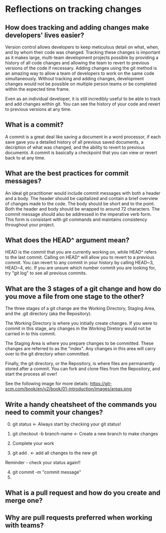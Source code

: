 # Reflections on tracking changes

## How does tracking and adding changes make developers' lives easier?

Version control allows developers to keep meticulous detail on what, when, and by whom their code was changed. Tracking these changes is important as it makes large, multi-team development projects possible by providing a history of all code changes and allowing the team to revert to previous versions of the code if necessary. Adding changes using the git method is an amazing way to allow a team of developers to work on the same code simultaneously. Without tracking and adding changes, development changes would not be possible on multiple person teams or be completed within the expected time frame.

Even as an individual developer, it is still incredibly useful to be able to track and add changes within git. You can see the history of your code and revert to previous versions at any time.

## What is a commit?

A commit is a great deal like saving a document in a word processor, if each save gave you a detailed history of all previous saved documents, a decription of what was changed, and the ability to revert to previous documents. A commit is basically a checkpoint that you can view or revert back to at any time.

## What are the best practices for commit messages?

An ideal git practitioner would include commit messages with both a header and a body. The header should be capitalized and contain a brief overview of changes made to the code. The body should be short and to the point. Both the header and body should be wrapped to around 72 characters. The commit message should also be addressed in the imperative verb form. This form is consistant with git commands and maintains consistency throughout your project.

## What does the HEAD^ argument mean?

HEAD is the commit that you are currently working on, while HEAD^ refers to the last commit. Calling on HEAD^ will allow you to revert to a previous commit. You can revert to any commit in your history by calling HEAD~3, HEAD~4, etc. If you are unsure which number commit you are looking for, try "git log" to see all previous commits.

## What are the 3 stages of a git change and how do you move a file from one stage to the other?

The three stages of a git change are the Working Directory, Staging Area, and the .git directory (aka the Repository).

The Working Directory is where you initially create changes. If you were to commit in this stage, any changes in the Working Diretory would not be carried in to this commit.

The Staging Area is where you prepare changes to be committed. These changes are referred to as the "index". Any changes in this area will carry over to the git directory when committed.

Finally, the git directory, or the Repository, is where files are permanently stored after a commit. You can fork and clone files from the Repository, and start the process all over!

See the following image for more details: https://git-scm.com/book/en/v2/book/01-introduction/images/areas.png

## Write a handy cheatsheet of the commands you need to commit your changes?

0. git status <- Always start by checking your git status!

1. git checkout -b branch-name <- Create a new branch to make changes
2. Complete your work
3. git add . <- add all changes to the new git

Reminder - check your status again!!

4. git commit -m "commit message"
5.

## What is a pull request and how do you create and merge one?



## Why are pull requests preferred when working with teams?